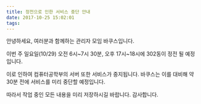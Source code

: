 ```yaml
---
title: 정전으로 인한 서비스 중단 안내
date: 2017-10-25 15:02:01
tags:
---
```


안녕하세요, 여러분과 함께하는 관리자 모임 바쿠스입니다.

이번 주 일요일(10/29) 오전 6시~7시 30분, 오후 17시~18시에 302동이 정전 될 예정입니다.

이로 인하여 컴퓨터공학부의 서버 또한 서비스가 중지됩니다. 바쿠스는 이를 대비해 약 30분 전에 서비스를 미리 중단할 예정입니다.

따라서 작업 중인 모든 내용을 미리 저장하시길 바랍니다. 감사합니다.
